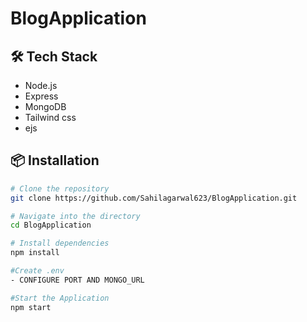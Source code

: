 # BlogApplication

## 🛠️ Tech Stack

- Node.js
- Express
- MongoDB
- Tailwind css
- ejs

## 📦 Installation

```bash
# Clone the repository
git clone https://github.com/Sahilagarwal623/BlogApplication.git

# Navigate into the directory
cd BlogApplication

# Install dependencies
npm install

#Create .env 
- CONFIGURE PORT AND MONGO_URL

#Start the Application
npm start